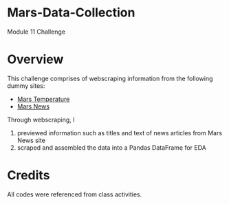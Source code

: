 # Mars-Data-Collection
Module 11 Challenge

# Overview
This challenge comprises of webscraping information from the following dummy sites:
- [Mars Temperature](https://static.bc-edx.com/data/web/mars_facts/temperature.html)
- [Mars News](https://static.bc-edx.com/data/web/mars_news/index.html)

Through webscraping, I 
1) previewed information such as titles and text of news articles from Mars News site
2) scraped and assembled the data into a Pandas DataFrame for EDA

# Credits
All codes were referenced from class activities. 